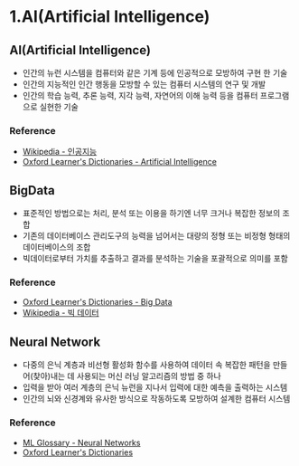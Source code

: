 # 1.AI(Artificial Intelligence)

## AI(Artificial Intelligence)

- 인간의 뉴런 시스템을 컴퓨터와 같은 기계 등에 인공적으로 모방하여 구현 한 기술
- 인간의 지능적인 인간 행동을 모방할 수 있는 컴퓨터 시스템의 연구 및 개발
- 인간의 학습 능력, 추론 능력, 지각 능력, 자연어의 이해 능력 등을 컴퓨터 프로그램으로 실현한 기술


### Reference

- [Wikipedia - 인공지능](https://ko.wikipedia.org/wiki/%EC%9D%B8%EA%B3%B5%EC%A7%80%EB%8A%A5)
- [Oxford Learner's Dictionaries - Artificial Intelligence](https://www.oxfordlearnersdictionaries.com/definition/english/artificial-intelligence?q=Artificial+Intelligence)

## BigData

- 표준적인 방법으로는 처리, 분석 또는 이용을 하기엔 너무 크거나 복잡한 정보의 조합
- 기존의 데이터베이스 관리도구의 능력을 넘어서는 대량의 정형 또는 비정형 형태의 데이터베이스의 조합
- 빅데이터로부터 가치를 추출하고 결과를 분석하는 기술을 포괄적으로 의미를 포함

### Reference

- [Oxford Learner's Dictionaries - Big Data](https://www.oxfordlearnersdictionaries.com/definition/english/big-data?q=big+data)
- [Wikipedia - 빅 데이터](https://ko.wikipedia.org/wiki/%EB%B9%85_%EB%8D%B0%EC%9D%B4%ED%84%B0)

## Neural Network

- 다중의 은닉 계층과 비선형 활성화 함수를 사용하여 데이터 속 복잡한 패턴을 만들어(찾아)내는 데 사용되는 머신 러닝 알고리즘의 방법 중 하나
- 입력을 받아 여러 계층의 은닉 뉴런을 지나서 입력에 대한 예측을 출력하는 시스템
- 인간의 뇌와 신경계와 유사한 방식으로 작동하도록 모방하여 설계한 컴퓨터 시스템

### Reference

- [ML Glossary - Neural Networks](https://ml-cheatsheet.readthedocs.io/en/latest/nn_concepts.html#neural-network)
- [Oxford Learner's Dictionaries](https://www.oxfordlearnersdictionaries.com/definition/english/neural-network?q=neural+network)